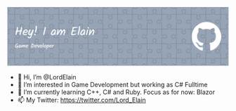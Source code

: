 ![This is an image](./github-header-image.png)
- 👋 Hi, I’m @LordElain
- 👀 I’m interested in Game Development but working as C# Fulltime
- 🌱 I’m currently learning C++, C# and Ruby. Focus as for now: Blazor
- 📫 My Twitter: https://twitter.com/Lord_Elain



<!---
LordElain/LordElain is a ✨ special ✨ repository because its `README.md` (this file) appears on your GitHub profile.
You can click the Preview link to take a look at your changes.
--->

